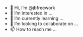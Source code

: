 - 👋 Hi, I’m @jbfreework
- 👀 I’m interested in ...
- 🌱 I’m currently learning ...
- 💞️ I’m looking to collaborate on ...
- 📫 How to reach me ...

<!---
jbfreework/jbfreework is a ✨ special ✨ repository because its `README.md` (this file) appears on your GitHub profile.
You can click the Preview link to take a look at your changes.
--->
